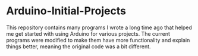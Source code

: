 # Arduino-Initial-Projects

This repository contains many programs I wrote a long time ago that helped me get started with using Arduino for various projects. The current programs were modified to make them have more functionality and explain things better, meaning the original code was a bit different.